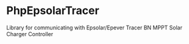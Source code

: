 # PhpEpsolarTracer
Library for communicating with Epsolar/Epever Tracer BN MPPT Solar Charger Controller
